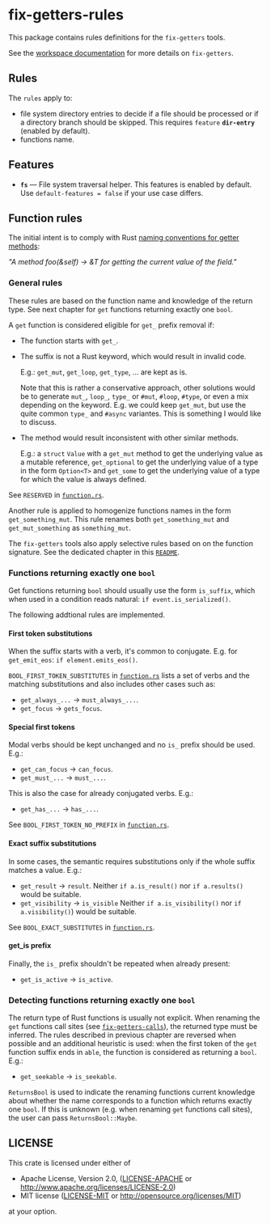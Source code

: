# fix-getters-rules

This package contains rules definitions for the `fix-getters` tools.

See the [workspace documentation](../README.md) for more details on `fix-getters`.

## Rules

The `rules` apply to:

* file system directory entries to decide if a file should be processed or
  if a directory branch should be skipped. This requires `feature` **`dir-entry`**
  (enabled by default).
* functions name.

## Features

* **`fs`** — File system traversal helper. This features is enabled by default.
  Use `default-features = false` if your use case differs.

## Function rules

The initial intent is to comply with Rust [naming conventions for getter methods](https://doc.rust-lang.org/1.0.0/style/style/naming/README.html#getter/setter-methods-%5Brfc-344%5D):

*"A method foo(&self) -> &T for getting the current value of the field."*

### General rules

These rules are based on the function name and knowledge of the return type.
See next chapter for `get` functions returning exactly one `bool`.

A `get` function is considered eligible for `get_` prefix removal if:

* The function starts with `get_`.
* The suffix is not a Rust keyword, which would result in invalid code.
  
  E.g.: `get_mut`, `get_loop`, `get_type`, ... are kept as is.
  
  Note that this is rather a conservative approach, other solutions would be to
  generate `mut_`, `loop_`, `type_` or `#mut`, `#loop`, `#type`, or even a mix
  depending on the keyword. E.g. we could keep `get_mut`, but use the quite
  common `type_` and `#async` variantes. This is something I would like to
  discuss.

* The method would result inconsistent with other similar methods.

  E.g.: a `struct` `Value` with a `get_mut` method to get the underlying value
  as a mutable reference, `get_optional` to get the underlying value of a type
  in the form `Option<T>` and `get_some` to get the underlying value of a type
  for which the value is always defined.
  
See `RESERVED` in [`function.rs`](src/function.rs).

Another rule is applied to homogenize functions names in the form
`get_something_mut`. This rule renames both `get_something_mut` and
`get_mut_something` as `something_mut`.

The `fix-getters` tools also apply selective rules based on on the function
signature. See the dedicated chapter in this [`README`](../README.md).

### Functions returning exactly one `bool`

Get functions returning `bool` should usually use the form `is_suffix`, which
when used in a condition reads natural: `if event.is_serialized()`.

The following addtional rules are implemented.

#### First token substitutions

When the suffix starts with a verb, it's common to conjugate. E.g. for
`get_emit_eos`: `if element.emits_eos()`.

`BOOL_FIRST_TOKEN_SUBSTITUTES` in [`function.rs`](src/function.rs) lists a set
of verbs and the matching substitutions and also includes other cases such as:

* `get_always_...` -> `must_always_...`.
* `get_focus` -> `gets_focus`.

#### Special first tokens

Modal verbs should be kept unchanged and no `is_` prefix should be used. E.g.:

* `get_can_focus` -> `can_focus`.
* `get_must_...` -> `must_...`.

This is also the case for already conjugated verbs. E.g.:

* `get_has_...` -> `has_...`.

See `BOOL_FIRST_TOKEN_NO_PREFIX` in [`function.rs`](src/function.rs).

#### Exact suffix substitutions

In some cases, the semantic requires substitutions only if the whole suffix
matches a value. E.g.:

* `get_result` -> `result`. Neither `if a.is_result()` nor `if a.results()`
  would be suitable.
* `get_visibility` -> `is_visible` Neither `if a.is_visibility()` nor
  `if a.visibility()`) would be suitable.

See `BOOL_EXACT_SUBSTITUTES` in [`function.rs`](src/function.rs).

#### get_is prefix

Finally, the `is_` prefix shouldn't be repeated when already present:

* `get_is_active` -> `is_active`.

### Detecting functions returning exactly one `bool`

The return type of Rust functions is usually not explicit. When renaming the
`get` functions call sites (see [`fix-getters-calls`](../fix-calls)), the
returned type must be inferred. The rules described in previous chapter are
reversed when possible and an additional heuristic is used: when the first token
of the `get` function suffix ends in `able`, the function is considered as
returning a `bool`. E.g.:

* `get_seekable` -> `is_seekable`.

`ReturnsBool` is used to indicate the renaming functions current knowledge about
whether the name corresponds to a function which returns exactly one `bool`. If
this is unknown (e.g. when renaming `get` functions call sites), the user can
pass `ReturnsBool::Maybe`.

## LICENSE

This crate is licensed under either of

 * Apache License, Version 2.0, ([LICENSE-APACHE](LICENSE-APACHE) or
   http://www.apache.org/licenses/LICENSE-2.0)
 * MIT license ([LICENSE-MIT](LICENSE-MIT) or
   http://opensource.org/licenses/MIT)

at your option.
